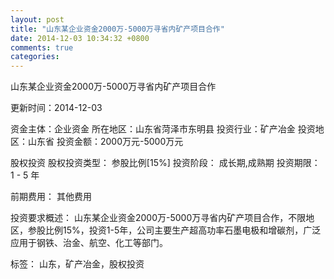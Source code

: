 ```yaml
---
layout: post
title: "山东某企业资金2000万-5000万寻省内矿产项目合作"
date: 2014-12-03 10:34:32 +0800
comments: true
categories: 
---
```

山东某企业资金2000万-5000万寻省内矿产项目合作



更新时间：2014-12-03

资金主体：企业资金
所在地区：山东省菏泽市东明县
投资行业：矿产冶金
投资地区：山东省
投资金额：2000万元-5000万元

股权投资
股权投资类型：
                            参股比例[15%] 
                                                                                投资阶段：
                            成长期,成熟期 
                                                                                                                                        投资期限：
                            1 - 5 年

前期费用：
其他费用

投资要求概述：
山东某企业资金2000万-5000万寻省内矿产项目合作，不限地区，参股比例15%，投资1-5年，公司主要生产超高功率石墨电极和增碳剂，广泛应用于钢铁、治金、航空、化工等部门。

标签：
山东，矿产冶金，股权投资

